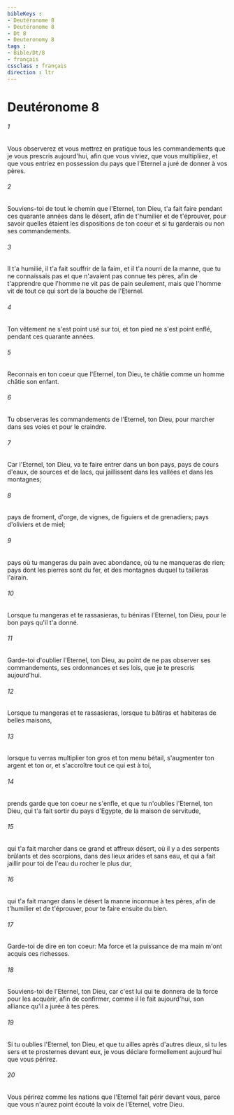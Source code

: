 ```yaml
---
bibleKeys : 
- Deutéronome 8
- Deutéronome 8
- Dt 8
- Deuteronomy 8
tags : 
- Bible/Dt/8
- français
cssclass : français
direction : ltr
---
```


# Deutéronome 8

###### 1
Vous observerez et vous mettrez en pratique tous les commandements que je vous prescris aujourd'hui, afin que vous viviez, que vous multipliiez, et que vous entriez en possession du pays que l'Eternel a juré de donner à vos pères.
###### 2
Souviens-toi de tout le chemin que l'Eternel, ton Dieu, t'a fait faire pendant ces quarante années dans le désert, afin de t'humilier et de t'éprouver, pour savoir quelles étaient les dispositions de ton coeur et si tu garderais ou non ses commandements.
###### 3
Il t'a humilié, il t'a fait souffrir de la faim, et il t'a nourri de la manne, que tu ne connaissais pas et que n'avaient pas connue tes pères, afin de t'apprendre que l'homme ne vit pas de pain seulement, mais que l'homme vit de tout ce qui sort de la bouche de l'Eternel.
###### 4
Ton vêtement ne s'est point usé sur toi, et ton pied ne s'est point enflé, pendant ces quarante années.
###### 5
Reconnais en ton coeur que l'Eternel, ton Dieu, te châtie comme un homme châtie son enfant.
###### 6
Tu observeras les commandements de l'Eternel, ton Dieu, pour marcher dans ses voies et pour le craindre.
###### 7
Car l'Eternel, ton Dieu, va te faire entrer dans un bon pays, pays de cours d'eaux, de sources et de lacs, qui jaillissent dans les vallées et dans les montagnes;
###### 8
pays de froment, d'orge, de vignes, de figuiers et de grenadiers; pays d'oliviers et de miel;
###### 9
pays où tu mangeras du pain avec abondance, où tu ne manqueras de rien; pays dont les pierres sont du fer, et des montagnes duquel tu tailleras l'airain.
###### 10
Lorsque tu mangeras et te rassasieras, tu béniras l'Eternel, ton Dieu, pour le bon pays qu'il t'a donné.
###### 11
Garde-toi d'oublier l'Eternel, ton Dieu, au point de ne pas observer ses commandements, ses ordonnances et ses lois, que je te prescris aujourd'hui.
###### 12
Lorsque tu mangeras et te rassasieras, lorsque tu bâtiras et habiteras de belles maisons,
###### 13
lorsque tu verras multiplier ton gros et ton menu bétail, s'augmenter ton argent et ton or, et s'accroître tout ce qui est à toi,
###### 14
prends garde que ton coeur ne s'enfle, et que tu n'oublies l'Eternel, ton Dieu, qui t'a fait sortir du pays d'Egypte, de la maison de servitude,
###### 15
qui t'a fait marcher dans ce grand et affreux désert, où il y a des serpents brûlants et des scorpions, dans des lieux arides et sans eau, et qui a fait jaillir pour toi de l'eau du rocher le plus dur,
###### 16
qui t'a fait manger dans le désert la manne inconnue à tes pères, afin de t'humilier et de t'éprouver, pour te faire ensuite du bien.
###### 17
Garde-toi de dire en ton coeur: Ma force et la puissance de ma main m'ont acquis ces richesses.
###### 18
Souviens-toi de l'Eternel, ton Dieu, car c'est lui qui te donnera de la force pour les acquérir, afin de confirmer, comme il le fait aujourd'hui, son alliance qu'il a jurée à tes pères.
###### 19
Si tu oublies l'Eternel, ton Dieu, et que tu ailles après d'autres dieux, si tu les sers et te prosternes devant eux, je vous déclare formellement aujourd'hui que vous périrez.
###### 20
Vous périrez comme les nations que l'Eternel fait périr devant vous, parce que vous n'aurez point écouté la voix de l'Eternel, votre Dieu.
